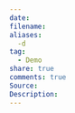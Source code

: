 ```yaml
---
date: 
filename:
aliases:
  -d
tag:
  - Demo
share: true
comments: true
Source:
Description:
---
```


